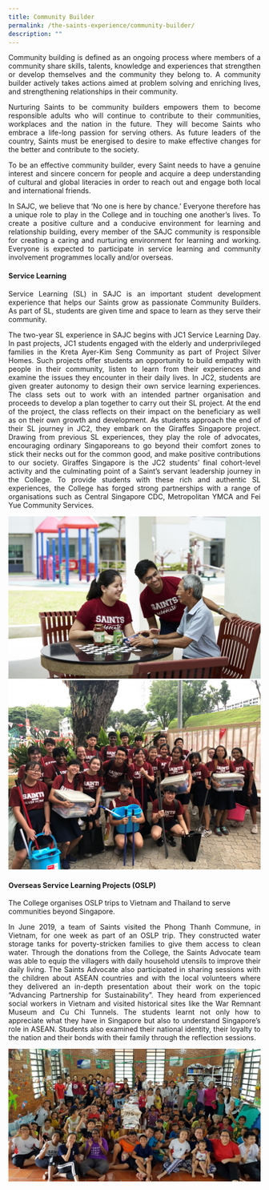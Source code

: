 ```yaml
---
title: Community Builder
permalink: /the-saints-experience/community-builder/
description: ""
---
```

<p align="justify">Community building is defined as an ongoing process where members of a community share skills, talents, knowledge and experiences that strengthen or develop themselves and the community they belong to. A community builder actively takes actions aimed at problem solving and enriching lives, and strengthening relationships in their community.</p>
<p align="justify">Nurturing Saints to be community builders empowers them to become responsible adults who will continue to contribute to their communities, workplaces and the nation in the future. They will become Saints who embrace a life-long passion for serving others. As future leaders of the country, Saints must be energised to desire to make effective changes for the better and contribute to the society.</p>
<p align="justify">To be an effective community builder, every Saint needs to have a genuine interest and sincere concern for people and acquire a deep understanding of cultural and global literacies in order to reach out and engage both local and international friends.</p>
<p align="justify">In SAJC, we believe that &lsquo;No one is here by chance.&rsquo; Everyone therefore has a unique role to play in the College and in touching one another&rsquo;s lives. To create a positive culture and a conducive environment for learning and relationship building, every member of the SAJC community is responsible for creating a caring and nurturing environment for learning and working. Everyone is expected to participate in service learning and community involvement programmes locally and/or overseas.</p>
<h4><strong>Service Learning</strong></h4>
<p align="justify">Service Learning (SL) in SAJC is an important student development experience that helps our Saints grow as passionate Community Builders. As part of SL, students are given time and space to learn as they serve their community.</p>
<p align="justify">The two-year SL experience in SAJC begins with JC1 Service Learning Day. In past projects, JC1 students engaged with the elderly and underprivileged families in the Kreta Ayer-Kim Seng Community as part of Project Silver Homes. Such projects offer students an opportunity to build empathy with people in their community, listen to learn from their experiences and examine the issues they encounter in their daily lives. In JC2, students are given greater autonomy to design their own service learning experiences. The class sets out to work with an intended partner organisation and proceeds to develop a plan together to carry out their SL project. At the end of the project, the class reflects on their impact on the beneficiary as well as on their own growth and development. As students approach the end of their SL journey in JC2, they embark on the Giraffes Singapore project. Drawing from previous SL experiences, they play the role of advocates, encouraging ordinary Singaporeans to go beyond their comfort zones to stick their necks out for the common good, and make positive contributions to our society. Giraffes Singapore is the JC2 students&rsquo; final cohort-level activity and the culminating point of a Saint&rsquo;s servant leadership journey in the College. To provide students with these rich and authentic SL experiences, the College has forged strong partnerships with a range of organisations such as Central Singapore CDC, Metropolitan YMCA and Fei Yue Community Services.</p>
<img src="/images/cb1.jpg"><br>
<img src="/images/cb2.jpeg">
<h4><strong>Overseas Service Learning Projects (OSLP)</strong></h4>
<p>The College organises OSLP trips to Vietnam and Thailand to serve communities beyond Singapore.</p>
<p align="justify">In June 2019, a team of Saints visited the Phong Thanh Commune, in Vietnam, for one week as part of an OSLP trip. They constructed water storage tanks for poverty-stricken families to give them access to clean water. Through the donations from the College, the Saints Advocate team was able to equip the villagers with daily household utensils to improve their daily living. The Saints Advocate also participated in sharing sessions with the children about ASEAN countries and with the local volunteers where they delivered an in-depth presentation about their work on the topic &ldquo;Advancing Partnership for Sustainability&rdquo;. They heard from experienced social workers in Vietnam and visited historical sites like the War Remnant Museum and Cu Chi Tunnels. The students learnt not only how to appreciate what they have in Singapore but also to understand Singapore&rsquo;s role in ASEAN. Students also examined their national identity, their loyalty to the nation and their bonds with their family through the reflection sessions.</p>
<img src="/images/cb3.jpg">